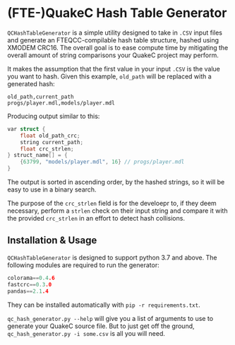 # (FTE-)QuakeC Hash Table Generator

`QCHashTableGenerator` is a simple utility designed to take in `.CSV` input files and generate an FTEQCC-compilable hash table structure, hashed using XMODEM CRC16. The overall goal is to ease compute time by mitigating the overall amount of string comparisons your QuakeC project may perform.

It makes the assumption that the first value in your input `.CSV` is the value you want to hash. Given this example, `old_path` will be replaced with a generated hash:

```csv
old_path,current_path
progs/player.mdl,models/player.mdl
```

Producing output similar to this:

```c
var struct {
    float old_path_crc;
    string current_path;
    float crc_strlen;
} struct_name[] = {
    {63799, "models/player.mdl", 16} // progs/player.mdl
}
```

The output is sorted in ascending order, by the hashed strings, so it will be easy to use in a binary search.

The purpose of the `crc_strlen` field is for the develoepr to, if they deem necessary, perform a `strlen` check on their input string and compare it with the provided `crc_strlen` in an effort to detect hash collisions.

## Installation & Usage

`QCHashTableGenerator` is designed to support python 3.7 and above. The following modules are required to run the generator:

```c
colorama==0.4.6
fastcrc==0.3.0
pandas==2.1.4
```

They can be installed automatically with `pip -r requirements.txt`.

`qc_hash_generator.py --help` will give you a list of arguments to use to generate your QuakeC source file. But to just get off the ground, `qc_hash_generator.py -i some.csv` is all you will need.
